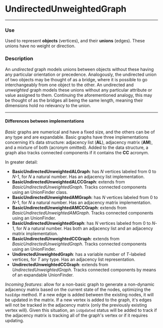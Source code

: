 # UndirectedUnweightedGraph

------------

### Use
Used to represent **objects** (vertices), and their **unions** (edges). These unions have no weight or direction.

### Description
An *undirected* graph models unions between objects without these having any particular orientation or precedence. Analogously, the undirected union of two objects may be thought of as a bridge, where it is possible to go interchangeably from one object to the other. An undirected and *unweighted* graph models these unions without any particular attribute or value assigned to them. Continuing the aforementioned analogy, this may be thought of as the bridges all being the same length, meaning their dimensions hold no relevancy to the union.

------------

#### Differences between implementations
*Basic* graphs are numerical and have a fixed size, and the others can be of any type and are expandable. Basic graphs have three implementations concerning it’s data structure: adjacency list (**AL**), adjacency matrix (**AM**), and a mixture of both (acronym omitted). Added to the data structure, a graph also tracks connected components if it contains the **CC** acronym.

In greater detail:
- **BasicUndirectedUnweightedALGraph**: has *N* vertices labeled from 0 to *N*-1, for *N* a natural number. Has an adjacency list implementation.
- **BasicUndirectedUnweightedALCCGraph**: extends from *BasicUndirectedUnweightedGraph*. Tracks connected components using an UnionFinder class.
- **BasicUndirectedUnweightedAMGraph**: has *N* vertices labeled from 0 to *N*-1, for *N* a natural number. Has an adjacency matrix implementation.
- **BasicUndirectedUnweightedAMCCGraph**: extends from *BasicUndirectedUnweightedAMGraph*. Tracks connected components using an UnionFinder.
- **BasicUndirectedUnweightedGraph**: has *N* vertices labeled from 0 to *N*-1, for *N* a natural number. Has both an adjacency list and an adjacency matrix implementation.
- **BasicUndirectedUnweightedCCGraph**: extends from *BasicUndirectedUnweightedGraph*. Tracks connected components using an UnionFinder.
- **UndirectedUnweightedGraph**: has a variable number of *T*-labeled vertices, for *T* any type. Has an adjacency list representation.
- **UndirectedUnweightedCCGraph**: extends from *UndirectedUnweightedGraph*. Tracks connected components by means of an expandable UnionFinder.

*Incoming features*: allow for a non-basic graph to generate a non-dynamic adjacency matrix based on the current state of the nodes, optimizing the `hasEdge` method. If a new edge is added between the existing nodes, it will be updated in the matrix. If a new vertex is added to the graph, it's edges will not be tracked in the adjacency matrix (only the previously existing vertex will). Given this situation, an `isUpdated` status will be added to track if the adjacency matrix is tracking all of the graph's vertex or if it requires updating.